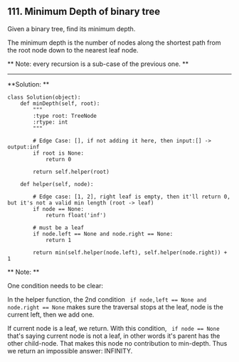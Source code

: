 ## 111. Minimum Depth of binary tree

Given a binary tree, find its minimum depth.

The minimum depth is the number of nodes along the shortest path from the root node down to the nearest leaf node.

** Note: every recursion is a sub-case of the previous one. **

---

**Solution: **

    class Solution(object):
        def minDepth(self, root):
            """
            :type root: TreeNode
            :rtype: int
            """
            
            # Edge Case: [], if not adding it here, then input:[] -> output:inf
            if root is None:
                return 0
                
            return self.helper(root)

        def helper(self, node):
        
            # Edge case: [1, 2], right leaf is empty, then it'll return 0, but it's not a valid min length (root -> leaf)
            if node == None:
                return float('inf')
                
            # must be a leaf
            if node.left == None and node.right == None:
                return 1
                
            return min(self.helper(node.left), self.helper(node.right)) + 1


** Note: **

One condition needs to be clear:

In the helper function, the 2nd condition `` if node,left == None and node.right == None`` makes sure the traversal stops at the leaf, node is the current left, then we add one.
    
If current node is a leaf, we return. With this condition, `` if node == None`` that's saying current node is not a leaf, in other words it's parent has the other child-node. That makes this node no contribution to min-depth. Thus we return an impossible answer: INFINITY.
    
    